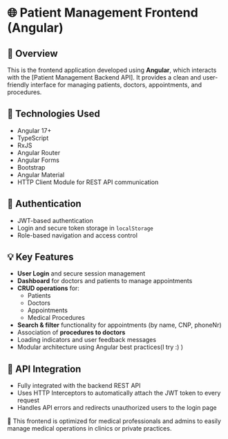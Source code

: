 # 🌐 Patient Management Frontend (Angular)

## 📌 Overview

This is the frontend application developed using **Angular**, which interacts with the [Patient Management Backend API]. It provides a clean and user-friendly interface for managing patients, doctors, appointments, and procedures.

## 🚀 Technologies Used

- Angular 17+
- TypeScript
- RxJS
- Angular Router
- Angular Forms
- Bootstrap
- Angular Material
- HTTP Client Module for REST API communication

## 🔐 Authentication

- JWT-based authentication
- Login and secure token storage in `localStorage`
- Role-based navigation and access control

## 💡 Key Features

- **User Login** and secure session management
- **Dashboard** for doctors and patients to manage appointments
- **CRUD operations** for:
  - Patients
  - Doctors
  - Appointments
  - Medical Procedures
- **Search & filter** functionality for appointments (by name, CNP, phoneNr)
- Association of **procedures to doctors**
- Loading indicators and user feedback messages
- Modular architecture using Angular best practices(I try :) )

## 🔄 API Integration

- Fully integrated with the backend REST API
- Uses HTTP Interceptors to automatically attach the JWT token to every request
- Handles API errors and redirects unauthorized users to the login page

🎯 This frontend is optimized for medical professionals and admins to easily manage medical operations in clinics or private practices.

